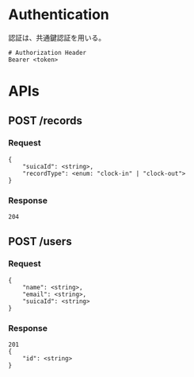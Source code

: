 # Authentication

認証は、共通鍵認証を用いる。

```
# Authorization Header
Bearer <token>
```

# APIs
## POST /records

### Request
```
{
    "suicaId": <string>,
    "recordType": <enum: "clock-in" | "clock-out">
}
```

### Response
```
204
```

## POST /users

### Request
```
{
    "name": <string>,
    "email": <string>,
    "suicaId": <string>
}
```

### Response
```
201
{
    "id": <string>
}
```